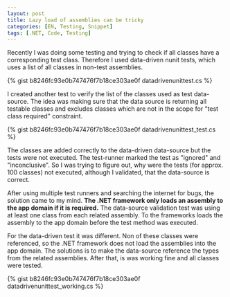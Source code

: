 ```yaml
---
layout: post
title: Lazy load of assemblies can be tricky
categories: [EN, Testing, Snippet]
tags: [.NET, Code, Testing]
---
```


Recently I was doing some testing and trying to check if all classes have a corresponding test class. Therefore I used data-driven nunit tests, which uses 
a list of all classes in non-test assemblies.

{% gist b8246fc93e0b747476f7b18ce303ae0f datadrivenunittest.cs %}

I created another test to verify the list of the classes used as test data-source. The idea was making sure that the data source is returning all testable classes
and excludes classes which are not in the scope for "test class required" constraint.

{% gist b8246fc93e0b747476f7b18ce303ae0f datadrivenunittest_test.cs %}

The classes are added correctly to the data-driven data-source but the tests were not executed. The test-runner marked the test as "ignored" and "inconclusive". So I was
trying to figure out, why were the tests (for approx. 100 classes) not executed, although I validated, that the data-source is correct.

After using multiple test runners and searching the internet for bugs, the solution came to my mind. **The .NET framework only loads an assembly to the app domain if it is required.**
The data-source validation test was using at least one class from each related assembly. To the frameworks loads the assembly to the app domain before the test method was executed.

For the data-driven test it was different. Non of these classes were referenced, so the .NET framework does not load the assemblies into the app domain. The solutions is to
make the data-source reference the types from the related assemblies. After that, is was working fine and all classes were tested.

{% gist b8246fc93e0b747476f7b18ce303ae0f datadrivenunittest_working.cs %}
